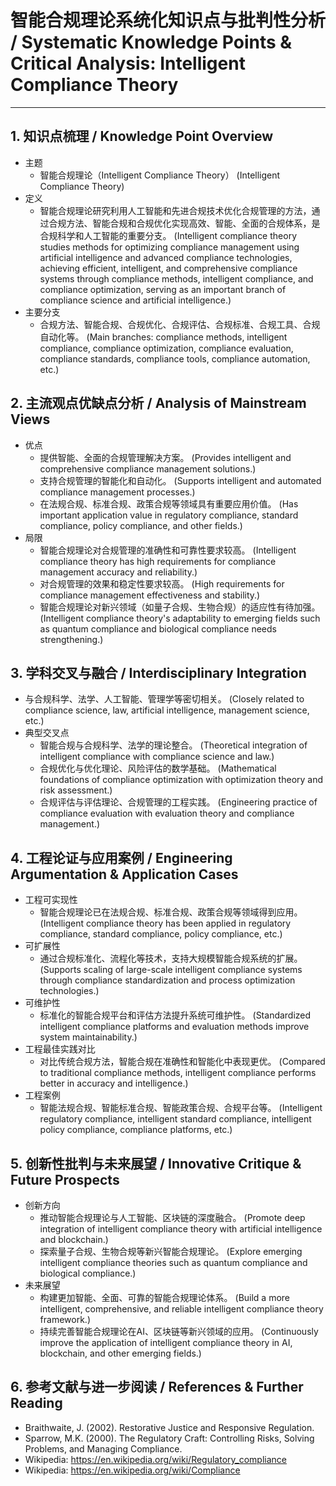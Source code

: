 # 智能合规理论系统化知识点与批判性分析 / Systematic Knowledge Points & Critical Analysis: Intelligent Compliance Theory

---

## 1. 知识点梳理 / Knowledge Point Overview

- 主题
  - 智能合规理论（Intelligent Compliance Theory）
      (Intelligent Compliance Theory)
- 定义
  - 智能合规理论研究利用人工智能和先进合规技术优化合规管理的方法，通过合规方法、智能合规和合规优化实现高效、智能、全面的合规体系，是合规科学和人工智能的重要分支。
      (Intelligent compliance theory studies methods for optimizing compliance management using artificial intelligence and advanced compliance technologies, achieving efficient, intelligent, and comprehensive compliance systems through compliance methods, intelligent compliance, and compliance optimization, serving as an important branch of compliance science and artificial intelligence.)
- 主要分支
  - 合规方法、智能合规、合规优化、合规评估、合规标准、合规工具、合规自动化等。
      (Main branches: compliance methods, intelligent compliance, compliance optimization, compliance evaluation, compliance standards, compliance tools, compliance automation, etc.)

## 2. 主流观点优缺点分析 / Analysis of Mainstream Views

- 优点
  - 提供智能、全面的合规管理解决方案。
      (Provides intelligent and comprehensive compliance management solutions.)
  - 支持合规管理的智能化和自动化。
      (Supports intelligent and automated compliance management processes.)
  - 在法规合规、标准合规、政策合规等领域具有重要应用价值。
      (Has important application value in regulatory compliance, standard compliance, policy compliance, and other fields.)
- 局限
  - 智能合规理论对合规管理的准确性和可靠性要求较高。
      (Intelligent compliance theory has high requirements for compliance management accuracy and reliability.)
  - 对合规管理的效果和稳定性要求较高。
      (High requirements for compliance management effectiveness and stability.)
  - 智能合规理论对新兴领域（如量子合规、生物合规）的适应性有待加强。
      (Intelligent compliance theory's adaptability to emerging fields such as quantum compliance and biological compliance needs strengthening.)

## 3. 学科交叉与融合 / Interdisciplinary Integration

- 与合规科学、法学、人工智能、管理学等密切相关。
  (Closely related to compliance science, law, artificial intelligence, management science, etc.)
- 典型交叉点
  - 智能合规与合规科学、法学的理论整合。
      (Theoretical integration of intelligent compliance with compliance science and law.)
  - 合规优化与优化理论、风险评估的数学基础。
      (Mathematical foundations of compliance optimization with optimization theory and risk assessment.)
  - 合规评估与评估理论、合规管理的工程实践。
      (Engineering practice of compliance evaluation with evaluation theory and compliance management.)

## 4. 工程论证与应用案例 / Engineering Argumentation & Application Cases

- 工程可实现性
  - 智能合规理论已在法规合规、标准合规、政策合规等领域得到应用。
      (Intelligent compliance theory has been applied in regulatory compliance, standard compliance, policy compliance, etc.)
- 可扩展性
  - 通过合规标准化、流程化等技术，支持大规模智能合规系统的扩展。
      (Supports scaling of large-scale intelligent compliance systems through compliance standardization and process optimization technologies.)
- 可维护性
  - 标准化的智能合规平台和评估方法提升系统可维护性。
      (Standardized intelligent compliance platforms and evaluation methods improve system maintainability.)
- 工程最佳实践对比
  - 对比传统合规方法，智能合规在准确性和智能化中表现更优。
      (Compared to traditional compliance methods, intelligent compliance performs better in accuracy and intelligence.)
- 工程案例
  - 智能法规合规、智能标准合规、智能政策合规、合规平台等。
      (Intelligent regulatory compliance, intelligent standard compliance, intelligent policy compliance, compliance platforms, etc.)

## 5. 创新性批判与未来展望 / Innovative Critique & Future Prospects

- 创新方向
  - 推动智能合规理论与人工智能、区块链的深度融合。
      (Promote deep integration of intelligent compliance theory with artificial intelligence and blockchain.)
  - 探索量子合规、生物合规等新兴智能合规理论。
      (Explore emerging intelligent compliance theories such as quantum compliance and biological compliance.)
- 未来展望
  - 构建更加智能、全面、可靠的智能合规理论体系。
      (Build a more intelligent, comprehensive, and reliable intelligent compliance theory framework.)
  - 持续完善智能合规理论在AI、区块链等新兴领域的应用。
      (Continuously improve the application of intelligent compliance theory in AI, blockchain, and other emerging fields.)

## 6. 参考文献与进一步阅读 / References & Further Reading

- Braithwaite, J. (2002). Restorative Justice and Responsive Regulation.
- Sparrow, M.K. (2000). The Regulatory Craft: Controlling Risks, Solving Problems, and Managing Compliance.
- Wikipedia: <https://en.wikipedia.org/wiki/Regulatory_compliance>
- Wikipedia: <https://en.wikipedia.org/wiki/Compliance>
